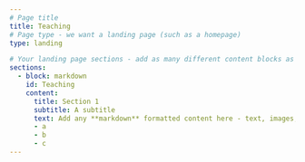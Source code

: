 ```yaml
---
# Page title
title: Teaching
# Page type - we want a landing page (such as a homepage)
type: landing

# Your landing page sections - add as many different content blocks as you like
sections:
  - block: markdown
    id: Teaching
    content:
      title: Section 1
      subtitle: A subtitle
      text: Add any **markdown** formatted content here - text, images, videos, galleries - and even HTML code!
      - a
      - b
      - c
---
```




<!-- ---
title: Teaching
summary: My courses
type: landing

cascade:
  - _target:
      kind: page
    params:
      show_breadcrumb: true

sections:
  - block: collection
    id: teaching
    content:
      title: Teaching
      filters:
        folders:
          - teaching
    design:
      view: list # article-grid
      columns: 2
--- -->

